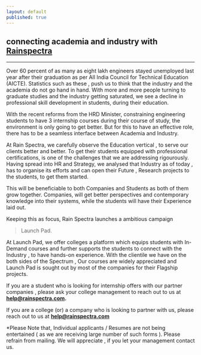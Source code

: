 ```yaml
---
layout: default
published: true
---
```

## connecting academia and industry with [Rainspectra](http://rainspectra.com "Rain Spectra Strategy")
<hr>

Over 60 percent of as many as eight lakh engineers stayed unemployed last year after their graduation as per All India Council for Technical Education (AICTE). Statistics such as these , push us to think that the industry and the academia do not go hand in hand. With more and more people turning to graduate studies and the industry getting saturated, we see a decline in professional skill development in students, during their education.

With the recent reforms from the HRD Minister, constraining engineering students to have 3 internship courses during their course of study, the environment is only going to get better. But for this to have an effective role, there has to be a seamless interface between Academia and Industry.

At Rain Spectra, we carefully observe the Education vertical , to serve our clients better and better. To get their students equipped with professional certifications, is one of the challenges that we are addressing rigourously. Having spread into HR and Strategy, we analysed that Industry as of today , has to organise its efforts and can open their Future , Research projects to the students, to get them started. 

This will be beneficiable to both Companies and Students as both of them grow together. Companies, will get better perspectives and contemporary knowledge into their systems, while the students will have their Experience laid out.

Keeping this as focus, Rain Spectra launches a ambitious campaign 
> Launch Pad.

At Launch Pad, we offer colleges a platform which equips students with In-Demand courses and further supports the students to connect with the Industry , to have hands-on experience. With the clientile we have on the both sides of the Spectrum , Our courses are widely appreciated and Launch Pad is sought out by most of the companies for their Flagship projects.

If you are a student who is looking for internship offers with our partner companies , please ask your college management to reach out to us at **help@rainspectra.com.**

If you are a college (or) a company who is looking to partner with us, please reach out to us at **help@rainspectra.com**

*Please Note that, Individual applicants / Resumes are not being entertained ( as we are receiving large number of such forms ). Please refrain from mailing. We will appreciate , if you let your management contact us.
